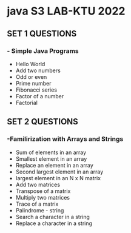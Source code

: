 # java S3 LAB-KTU 2022

## SET 1 QUESTIONS
### - Simple Java Programs

* Hello World
* Add two numbers
* Odd or even
* Prime number
* Fibonacci series
* Factor of a number
* Factorial 

## SET 2 QUESTIONS
### -Familirization with Arrays and Strings

* Sum of elements in an array
* Smallest element in an array
* Replace an element in an array
* Second largest element in an array
* largest element in an N x N matrix
* Add two matrices
* Transpose of a matrix
* Multiply two matrices
* Trace of a matrix
* Palindrome - string
* Search a character in a string
* Replace a character in a string